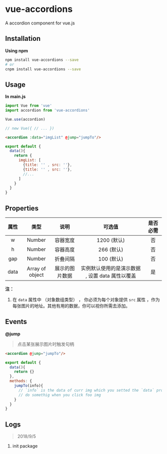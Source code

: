 # vue-accordions
A accordion component for vue.js

## Installation
**Using npm**
``` bash
npm install vue-accordions --save
# or
cnpm install vue-accordions --save
```
## Usage
**In main.js**
``` js
import Vue from 'vue'
import accordion from 'vue-accordions'

Vue.use(accordion)

// new Vue({ // ... })
```

``` html
<accordion :data="imgList" @jump="jumpTo"/>
```

``` js
export default {
  data(){
    return {
      imgList: [
        {title: '' , src: ''},
        {title: '' , src: ''},
        //...
      ]
    }
  }
}
```


## Properties
| 属性 | 类型 | 说明 | 可选值 | 是否必需 |
| :----: | :----: | :----: | :----: | :----: |
| w | Number | 容器宽度 | 1200 (默认) | 否 |
| h | Number | 容器高度 | 266 (默认) | 否 |
| gap | Number | 折叠间隔 | 100 (默认) | 否 |
| data | Array of object | 展示的图片数据 | 实例默认使用的是演示数据 , 设置 data 属性以覆盖 | 是 |

**注：**
1. 在 `data` 属性中 （对象数组类型） ， 你必须为每个对象提供 `src` 属性 ，作为每张图片的地址。其他有用的数据，你可以视你所需去添加。

## Events
**@jump**
> 点击某张展示图片时触发句柄
``` html
<accordion @jump="jumpTo"/>
```

``` js
export default {
  data(){
    return {}
  },
  methods: {
    jumpTo(info){
      // `info` is the data of curr img which you setted the `data` prop , you can use this
      // do somethig when you click foo img
    }
  }
}
```

## Logs
> 2018/9/5
1. init package